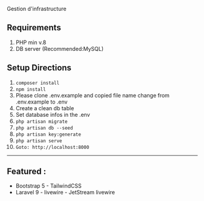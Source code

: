 Gestion d'infrastructure

Requirements
------
1. PHP min v.8
2. DB server (Recommended:MySQL)

Setup Directions
------

1. ```composer install```
2. ```npm install```
3. Please clone .env.example and copied file name change from .env.example to .env
4. Create a clean db table
5. Set database infos in the .env
6. ```php artisan migrate```
7. ```php artisan db --seed```
8. ```php artisan key:generate```
9. ```php artisan serve```
10. ```Goto: http://localhost:8000```

------

## Featured :

- Bootstrap 5 - TailwindCSS 
- Laravel 9 - livewire - JetStream livewire